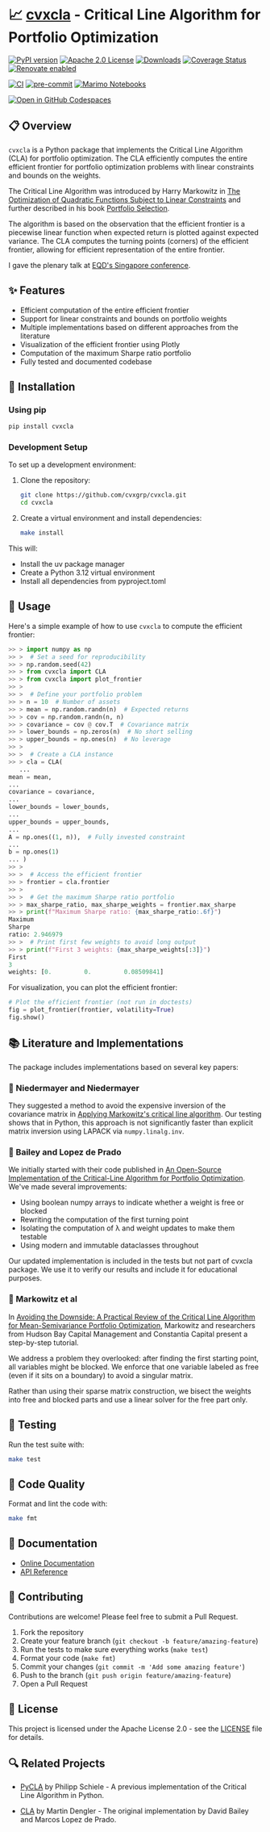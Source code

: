 # 📈 [cvxcla](https://www.cvxgrp.org/cvxcla) - Critical Line Algorithm for Portfolio Optimization

[![PyPI version](https://badge.fury.io/py/cvxcla.svg)](https://badge.fury.io/py/cvxcla)
[![Apache 2.0 License](https://img.shields.io/badge/License-APACHEv2-brightgreen.svg)](https://github.com/cvxgrp/cvxcla/blob/master/LICENSE)
[![Downloads](https://static.pepy.tech/personalized-badge/cvxcla?period=month&units=international_system&left_color=black&right_color=orange&left_text=PyPI%20downloads%20per%20month)](https://pepy.tech/project/cvxcla)
[![Coverage Status](https://coveralls.io/repos/github/cvxgrp/cvxcla/badge.png?branch=main)](https://coveralls.io/github/cvxgrp/cvxcla?branch=main)
[![Renovate enabled](https://img.shields.io/badge/renovate-enabled-brightgreen.svg)](https://github.com/renovatebot/renovate)

[![CI](https://github.com/cvxgrp/cvxcla/actions/workflows/ci.yml/badge.svg)](https://github.com/cvxgrp/cvxcla/actions/workflows/ci.yml)
[![pre-commit](https://github.com/cvxgrp/cvxcla/actions/workflows/pre-commit.yml/badge.svg)](https://github.com/cvxgrp/cvxcla/actions/workflows/pre-commit.yml)
[![Marimo Notebooks](https://github.com/cvxgrp/cvxcla/actions/workflows/marimo.yml/badge.svg)](https://github.com/cvxgrp/cvxcla/actions/workflows/marimo.yml)

[![Open in GitHub Codespaces](https://github.com/codespaces/badge.svg)](https://codespaces.new/cvxgrp/cvxcla)

## 📋 Overview

`cvxcla` is a Python package that implements the Critical Line Algorithm (CLA)
for portfolio optimization.
The CLA efficiently computes the entire efficient frontier for portfolio optimization
problems with linear constraints and bounds on the weights.

The Critical Line Algorithm was introduced by Harry Markowitz
in [The Optimization of Quadratic Functions Subject to Linear Constraints](https://www.rand.org/pubs/research_memoranda/RM1438.html)
and further described in his book [Portfolio Selection](https://www.wiley.com/en-us/Portfolio+Selection%3A+Efficient+Diversification+of+Investments%2C+2nd+Edition-p-9781557861085).

The algorithm is based on the observation that the efficient frontier
is a piecewise linear function when expected return is plotted against
expected variance. The CLA computes the turning points (corners)
of the efficient frontier, allowing for efficient representation of the entire frontier.

I gave the plenary talk at [EQD's Singapore conference](https://tschm.github.io/eqd_markowitz/PresentationEQDweb.pdf).

## ✨ Features

- Efficient computation of the entire efficient frontier
- Support for linear constraints and bounds on portfolio weights
- Multiple implementations based on different approaches from the literature
- Visualization of the efficient frontier using Plotly
- Computation of the maximum Sharpe ratio portfolio
- Fully tested and documented codebase

## 🚀 Installation

### Using pip

```bash
pip install cvxcla
```

### Development Setup

To set up a development environment:

1. Clone the repository:

    ```bash
    git clone https://github.com/cvxgrp/cvxcla.git
    cd cvxcla
    ```

2. Create a virtual environment and install dependencies:

    ```bash
    make install
    ```

This will:

- Install the uv package manager
- Create a Python 3.12 virtual environment
- Install all dependencies from pyproject.toml

## 🔧 Usage

Here's a simple example of how to use `cvxcla` to compute the efficient frontier:

```python
>> > import numpy as np
>> >  # Set a seed for reproducibility
>> > np.random.seed(42)
>> > from cvxcla import CLA
>> > from cvxcla import plot_frontier
>> >
>> >  # Define your portfolio problem
>> > n = 10  # Number of assets
>> > mean = np.random.randn(n)  # Expected returns
>> > cov = np.random.randn(n, n)
>> > covariance = cov @ cov.T  # Covariance matrix
>> > lower_bounds = np.zeros(n)  # No short selling
>> > upper_bounds = np.ones(n)  # No leverage
>> >
>> >  # Create a CLA instance
>> > cla = CLA(
   ...
mean = mean,
...
covariance = covariance,
...
lower_bounds = lower_bounds,
...
upper_bounds = upper_bounds,
...
A = np.ones((1, n)),  # Fully invested constraint
...
b = np.ones(1)
... )
>> >
>> >  # Access the efficient frontier
>> > frontier = cla.frontier
>> >
>> >  # Get the maximum Sharpe ratio portfolio
>> > max_sharpe_ratio, max_sharpe_weights = frontier.max_sharpe
>> > print(f"Maximum Sharpe ratio: {max_sharpe_ratio:.6f}")
Maximum
Sharpe
ratio: 2.946979
>> >  # Print first few weights to avoid long output
>> > print(f"First 3 weights: {max_sharpe_weights[:3]}")
First
3
weights: [0.         0.         0.08509841]
```

For visualization, you can plot the efficient frontier:

```python
# Plot the efficient frontier (not run in doctests)
fig = plot_frontier(frontier, volatility=True)
fig.show()
```

## 📚 Literature and Implementations

The package includes implementations based on several key papers:

### 📝 Niedermayer and Niedermayer

They suggested a method to avoid the expensive inversion
of the covariance matrix in [Applying Markowitz's critical line algorithm](https://www.researchgate.net/publication/226987510_Applying_Markowitz%27s_Critical_Line_Algorithm).
Our testing shows that in Python, this approach is not significantly
faster than explicit matrix inversion using LAPACK via `numpy.linalg.inv`.

### 📝 Bailey and Lopez de Prado

We initially started with their code published
in [An Open-Source Implementation of the Critical-Line Algorithm for Portfolio Optimization](https://papers.ssrn.com/sol3/papers.cfm?abstract_id=2197616).
We've made several improvements:

- Using boolean numpy arrays to indicate whether a weight is free or blocked
- Rewriting the computation of the first turning point
- Isolating the computation of λ and weight updates to make them testable
- Using modern and immutable dataclasses throughout

Our updated implementation is included in the tests but not part of cvxcla package.
We use it to verify our results and include it for educational purposes.

### 📝 Markowitz et al

In
[Avoiding the Downside: A Practical Review of the Critical Line Algorithm for Mean-Semivariance Portfolio Optimization](https://www.hudsonbaycapital.com/documents/FG/hudsonbay/research/599440_paper.pdf),
Markowitz and researchers from Hudson Bay Capital Management and Constantia Capital
present a step-by-step tutorial.

We address a problem they overlooked: after finding the first starting point,
all variables might be blocked. We enforce that one variable
labeled as free (even if it sits on a boundary) to avoid a singular matrix.

Rather than using their sparse matrix construction, we bisect the
weights into free and blocked parts and use a linear solver for the free part only.

## 🧪 Testing

Run the test suite with:

```bash
make test
```

## 🧹 Code Quality

Format and lint the code with:

```bash
make fmt
```

## 📖 Documentation

- [Online Documentation](https://www.cvxgrp.org/cvxcla/book)
- [API Reference](https://www.cvxgrp.org/cvxcla/pdoc/)

## 👥 Contributing

Contributions are welcome! Please feel free to submit a Pull Request.

1. Fork the repository
2. Create your feature branch (`git checkout -b feature/amazing-feature`)
3. Run the tests to make sure everything works (`make test`)
4. Format your code (`make fmt`)
5. Commit your changes (`git commit -m 'Add some amazing feature'`)
6. Push to the branch (`git push origin feature/amazing-feature`)
7. Open a Pull Request

## 📄 License

This project is licensed under the Apache License 2.0 - see the [LICENSE](LICENSE)
file for details.

## 🔍 Related Projects

- [PyCLA](https://github.com/phschiele/PyCLA) by Philipp Schiele - A
previous implementation of the Critical Line Algorithm in Python.

- [CLA](https://github.com/mdengler/cla) by Martin Dengler - The
original implementation by David Bailey and Marcos Lopez de Prado.
